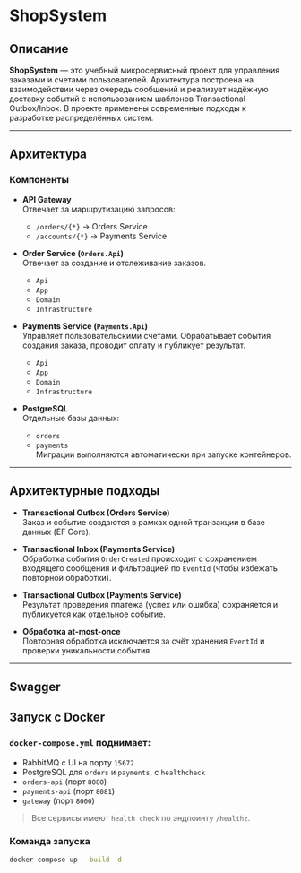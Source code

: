 # ShopSystem

## Описание

**ShopSystem** — это учебный микросервисный проект для управления заказами и счетами пользователей. Архитектура построена на взаимодействии через очередь сообщений и реализует надёжную доставку событий с использованием шаблонов Transactional Outbox/Inbox. В проекте применены современные подходы к разработке распределённых систем.

---

## Архитектура

### Компоненты

- **API Gateway**  
  Отвечает за маршрутизацию запросов:
  - `/orders/{*}` → Orders Service  
  - `/accounts/{*}` → Payments Service

- **Order Service (`Orders.Api`)**  
  Отвечает за создание и отслеживание заказов.
  - `Api`
  - `App`
  - `Domain`
  - `Infrastructure`

- **Payments Service (`Payments.Api`)**  
  Управляет пользовательскими счетами. Обрабатывает события создания заказа, проводит оплату и публикует результат.
  - `Api`
  - `App`
  - `Domain`
  - `Infrastructure`

- **PostgreSQL**  
  Отдельные базы данных:
  - `orders`
  - `payments`  
  Миграции выполняются автоматически при запуске контейнеров.

---
## Архитектурные подходы

- **Transactional Outbox (Orders Service)**  
  Заказ и событие создаются в рамках одной транзакции в базе данных (EF Core).

- **Transactional Inbox (Payments Service)**  
  Обработка события `OrderCreated` происходит с сохранением входящего сообщения и фильтрацией по `EventId` (чтобы избежать повторной обработки).

- **Transactional Outbox (Payments Service)**  
  Результат проведения платежа (успех или ошибка) сохраняется и публикуется как отдельное событие.

- **Обработка at-most-once**  
  Повторная обработка исключается за счёт хранения `EventId` и проверки уникальности события.

---

## Swagger

## Запуск с Docker

### `docker-compose.yml` поднимает:

- RabbitMQ с UI на порту `15672`
- PostgreSQL для `orders` и `payments`, с `healthcheck`
- `orders-api` (порт `8080`)
- `payments-api` (порт `8081`)
- `gateway` (порт `8000`)

> Все сервисы имеют `health check` по эндпоинту `/healthz`.

### Команда запуска

```bash
docker-compose up --build -d
